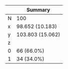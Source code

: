 |     | Summary          |
|-----|------------------|
| N   | 100              |
| x   | 98.652 (10.183)  |
| y   | 103.803 (15.062) |
| z   |                  |
|   0 | 66 (66.0%)       |
|   1 | 34 (34.0%)       |
